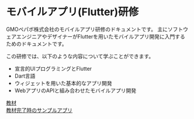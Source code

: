 # モバイルアプリ(Flutter)研修
GMOペパボ株式会社のモバイルアプリ研修のドキュメントです。 主にソフトウェアエンジニアやデザイナーがFlutterを用いたモバイルアプリ開発に入門するためのドキュメントです。

この研修では、以下のような内容について学ぶことができます。

- 宣言的UIプログラミングとFlutter
- Dart言語
- ウィジェットを用いた基本的なアプリ開発
- WebアプリのAPIと組み合わせたモバイルアプリ開発

[教材](/docs/README.md)  
[教材完了時のサンプルアプリ](/sample/app/)